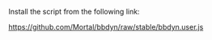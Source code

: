Install the script from the following link:

https://github.com/Mortal/bbdyn/raw/stable/bbdyn.user.js
